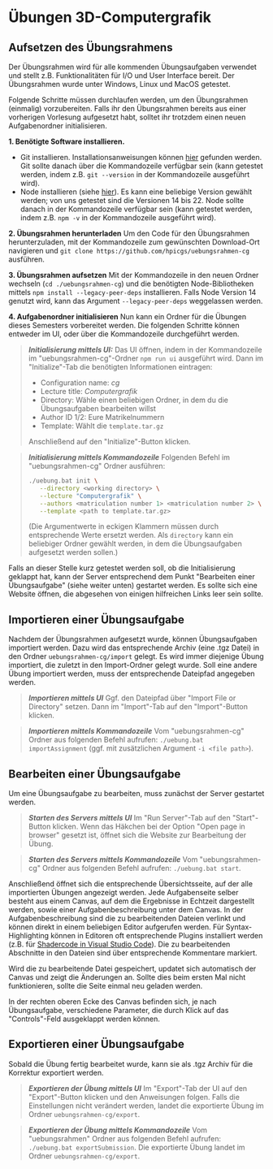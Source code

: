 # Übungen 3D-Computergrafik

## Aufsetzen des Übungsrahmens
Der Übungsrahmen wird für alle kommenden Übungsaufgaben verwendet und stellt z.B. Funktionalitäten für I/O und User Interface bereit. Der Übungsrahmen wurde unter Windows, Linux und MacOS getestet.

Folgende Schritte müssen durchlaufen werden, um den Übungsrahmen (einmalig) vorzubereiten. Falls ihr den Übungsrahmen bereits aus einer vorherigen Vorlesung aufgesetzt habt, solltet ihr trotzdem einen neuen Aufgabenordner initialisieren.

**1. Benötigte Software installieren.**
- Git installieren. Installationsanweisungen können [hier](https://git-scm.com/) gefunden werden. Git sollte danach über die Kommandozeile verfügbar sein (kann getestet werden, indem z.B. `git --version` in der Kommandozeile ausgeführt wird).
- Node installieren (siehe [hier](https://nodejs.org/en)). Es kann eine beliebige Version gewählt werden; von uns getestet sind die Versionen 14 bis 22. Node sollte danach in der Kommandozeile verfügbar sein (kann getestet werden, indem z.B. `npm -v` in der Kommandozeile ausgeführt wird).

**2. Übungsrahmen herunterladen**
Um den Code für den Übungsrahmen herunterzuladen, mit der Kommandozeile zum gewünschten Download-Ort navigieren und `git clone https://github.com/hpicgs/uebungsrahmen-cg` ausführen.

**3. Übungsrahmen aufsetzen**
Mit der Kommandozeile in den neuen Ordner wechseln (`cd ./uebungsrahmen-cg`) und die benötigten Node-Bibliotheken mittels `npm install --legacy-peer-deps` installieren.
Falls Node Version 14 genutzt wird, kann das Argument `--legacy-peer-deps` weggelassen werden.

**4. Aufgabenordner initialisieren**
Nun kann ein Ordner für die Übungen dieses Semesters vorbereitet werden.
Die folgenden Schritte können entweder im UI, oder über die Kommandozeile durchgeführt werden.

>***Initialisierung mittels UI:***
Das UI öffnen, indem in der Kommandozeile im "uebungsrahmen-cg"-Ordner `npm run ui` ausgeführt wird. Dann im "Initialize"-Tab die benötigten Informationen eintragen:
>  - Configuration name: *cg*
>  - Lecture title: *Computergrafik*
>  - Directory: Wähle einen beliebigen Ordner, in dem du die Übungsaufgaben bearbeiten willst
>  - Author ID 1/2: Eure Matrikelnummern
>  - Template: Wählt die `template.tar.gz`
>
> Anschließend auf den "Initialize"-Button klicken.

<div style="page-break-after: always;"></div>

>***Initialisierung mittels Kommandozeile***
>Folgenden Befehl im "uebungsrahmen-cg" Ordner ausführen:
>```sh
>./uebung.bat init \
>    --directory <working directory> \
>    --lecture "Computergrafik" \
>    --authors <matriculation number 1> <matriculation number 2> \
>    --template <path to template.tar.gz>
>```
>(Die Argumentwerte in eckigen Klammern müssen durch entsprechende Werte ersetzt werden. Als `directory` kann ein beliebiger Ordner gewählt werden, in dem die Übungsaufgaben aufgesetzt werden sollen.)

Falls an dieser Stelle kurz getestet werden soll, ob die Initialisierung geklappt hat, kann der Server entsprechend dem Punkt "Bearbeiten einer Übungsaufgabe" (siehe weiter unten) gestartet werden. Es sollte sich eine Website öffnen, die abgesehen von einigen hilfreichen Links leer sein sollte.

## Importieren einer Übungsaufgabe
Nachdem der Übungsrahmen aufgesetzt wurde, können Übungsaufgaben importiert werden. Dazu wird das entsprechende Archiv (eine .tgz Datei) in den Ordner `uebungsrahmen-cg/import` gelegt. Es wird immer diejenige Übung importiert, die zuletzt in den Import-Ordner gelegt wurde. Soll eine andere Übung importiert werden, muss der entsprechende Dateipfad angegeben werden.

>***Importieren mittels UI***
Ggf. den Dateipfad über "Import File or Directory" setzen. Dann im "Import"-Tab auf den "Import"-Button klicken.

>***Importieren mittels Kommandozeile***
Vom "uebungsrahmen-cg" Ordner aus folgenden Befehl aufrufen:
`./uebung.bat importAssignment` (ggf. mit zusätzlichen Argument `-i <file path>`).


## Bearbeiten einer Übungsaufgabe
Um eine Übungsaufgabe zu bearbeiten, muss zunächst der Server gestartet werden.

>***Starten des Servers mittels UI***
Im "Run Server"-Tab auf den "Start"-Button klicken. Wenn das Häkchen bei der Option "Open page in browser" gesetzt ist, öffnet sich die Website zur Bearbeitung der Übung.

>***Starten des Servers mittels Kommandozeile***
Vom "uebungsrahmen-cg" Ordner aus folgenden Befehl aufrufen: `./uebung.bat start`.

Anschließend öffnet sich die entsprechende Übersichtsseite, auf der alle importierten Übungen angezeigt werden.
Jede Aufgabenseite selber besteht aus einem Canvas, auf dem die Ergebnisse in Echtzeit dargestellt werden, sowie einer Aufgabenbeschreibung unter dem Canvas. In der Aufgabenbeschreibung sind die zu bearbeitenden Dateien verlinkt und können direkt in einem beliebigen Editor aufgerufen werden. Für Syntax-Highlighting können in Editoren oft entsprechende Plugins installiert werden (z.B. für [Shadercode in Visual Studio Code](https://marketplace.visualstudio.com/items?itemName=slevesque.shader)).
Die zu bearbeitenden Abschnitte in den Dateien sind über entsprechende Kommentare markiert.

Wird die zu bearbeitende Datei gespeichert, updatet sich automatisch der Canvas und zeigt die Änderungen an. Sollte dies beim ersten Mal nicht funktionieren, sollte die Seite einmal neu geladen werden.

In der rechten oberen Ecke des Canvas befinden sich, je nach Übungsaufgabe, verschiedene Parameter, die durch Klick auf das "Controls"-Feld ausgeklappt werden können.

## Exportieren einer Übungsaufgabe
Sobald die Übung fertig bearbeitet wurde, kann sie als .tgz Archiv für die Korrektur exportiert werden.

>***Exportieren der Übung mittels UI***
Im "Export"-Tab der UI auf den "Export"-Button klicken und den Anweisungen folgen. Falls die Einstellungen nicht verändert werden, landet die exportierte Übung im Ordner `uebungsrahmen-cg/export`.

>***Exportieren der Übung mittels Kommandozeile***
Vom "uebungsrahmen" Ordner aus folgenden Befehl aufrufen: `./uebung.bat exportSubmission`. Die exportierte Übung landet im Ordner `uebungsrahmen-cg/export`.
